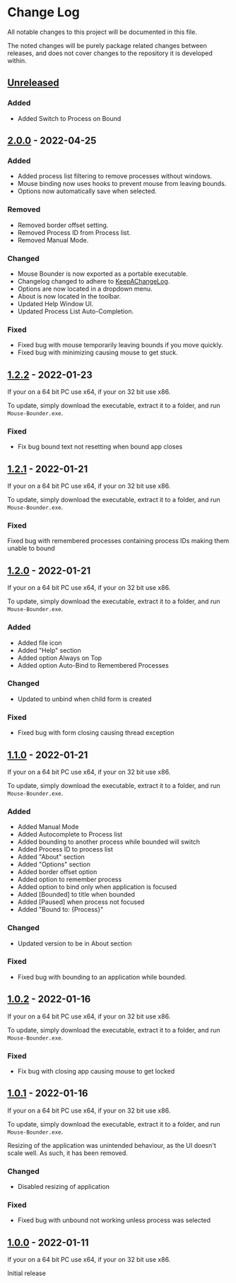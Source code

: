 # Change Log

All notable changes to this project will be documented in this file.

The noted changes will be purely package related changes between releases, and does not cover changes to the repository it is developed within.

## [Unreleased]

### Added

- Added Switch to Process on Bound

## [2.0.0] - 2022-04-25

### Added

- Added process list filtering to remove processes without windows.
- Mouse binding now uses hooks to prevent mouse from leaving bounds.
- Options now automatically save when selected.

### Removed

- Removed border offset setting.
- Removed Process ID from Process list.
- Removed Manual Mode.

### Changed

- Mouse Bounder is now exported as a portable executable.
- Changelog changed to adhere to [KeepAChangeLog](https://keepachangelog.com).
- Options are now located in a dropdown menu.
- About is now located in the toolbar.
- Updated Help Window UI.
- Updated Process List Auto-Completion.

### Fixed

- Fixed bug with mouse temporarily leaving bounds if you move quickly.
- Fixed bug with minimizing causing mouse to get stuck.

## [1.2.2] - 2022-01-23

If your on a 64 bit PC use x64, if your on 32 bit use x86.

To update, simply download the executable, extract it to a folder, and run `Mouse-Bounder.exe`.

### Fixed

- Fix bug bound text not resetting when bound app closes

## [1.2.1] - 2022-01-21

If your on a 64 bit PC use x64, if your on 32 bit use x86.

To update, simply download the executable, extract it to a folder, and run `Mouse-Bounder.exe`.

### Fixed

Fixed bug with remembered processes containing process IDs making them unable to bound

## [1.2.0] - 2022-01-21

If your on a 64 bit PC use x64, if your on 32 bit use x86.

To update, simply download the executable, extract it to a folder, and run `Mouse-Bounder.exe`.

### Added

- Added file icon
- Added "Help" section
- Added option Always on Top
- Added option Auto-Bind to Remembered Processes

### Changed

- Updated to unbind when child form is created

### Fixed

- Fixed bug with form closing causing thread exception

## [1.1.0] - 2022-01-21

If your on a 64 bit PC use x64, if your on 32 bit use x86.

To update, simply download the executable, extract it to a folder, and run `Mouse-Bounder.exe`.

### Added

- Added Manual Mode
- Added Autocomplete to Process list
- Added bounding to another process while bounded will switch
- Added Process ID to process list
- Added "About" section
- Added "Options" section
- Added border offset option
- Added option to remember process
- Added option to bind only when application is focused
- Added [Bounded] to title when bounded
- Added [Paused] when process not focused
- Added "Bound to: {Process}"

### Changed

- Updated version to be in About section

### Fixed

- Fixed bug with bounding to an application while bounded.


## [1.0.2] - 2022-01-16

If your on a 64 bit PC use x64, if your on 32 bit use x86.

To update, simply download the executable, extract it to a folder, and run `Mouse-Bounder.exe`.

### Fixed

- Fix bug with closing app causing mouse to get locked

## [1.0.1] - 2022-01-16

If your on a 64 bit PC use x64, if your on 32 bit use x86.

To update, simply download the executable, extract it to a folder, and run `Mouse-Bounder.exe`.

Resizing of the application was unintended behaviour, as the UI doesn't scale well.
As such, it has been removed.

### Changed

- Disabled resizing of application

### Fixed

- Fixed bug with unbound not working unless process was selected

## [1.0.0] - 2022-01-11

If your on a 64 bit PC use x64, if your on 32 bit use x86.

Initial release

[Unreleased]: https://github.com/kdserra/Mouse-Bounder/compare/v2.0.0...dev
[2.0.0]: https://github.com/kdserra/Mouse-Bounder/releases/tag/v2.0.0
[1.2.2]: https://github.com/kdserra/Mouse-Bounder/releases/tag/v1.2.2
[1.2.1]: https://github.com/kdserra/Mouse-Bounder/releases/tag/v1.2.1
[1.2.0]: https://github.com/kdserra/Mouse-Bounder/releases/tag/v1.2.0
[1.1.0]: https://github.com/kdserra/Mouse-Bounder/releases/tag/v1.1.0
[1.0.2]: https://github.com/kdserra/Mouse-Bounder/releases/tag/v1.0.2
[1.0.1]: https://github.com/kdserra/Mouse-Bounder/releases/tag/v1.0.1
[1.0.0]: https://github.com/kdserra/Mouse-Bounder/releases/tag/v1.0.0